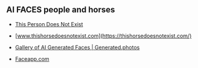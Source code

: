 ## AI FACES people and horses

- [This Person Does Not Exist](https://thispersondoesnotexist.com/)

- [www.thishorsedoesnotexist.com](https://thishorsedoesnotexist.com/)

- [Gallery of AI Generated Faces | Generated.photos](https://generated.photos/faces)

- [Faceapp.com](https://www.faceapp.com/)